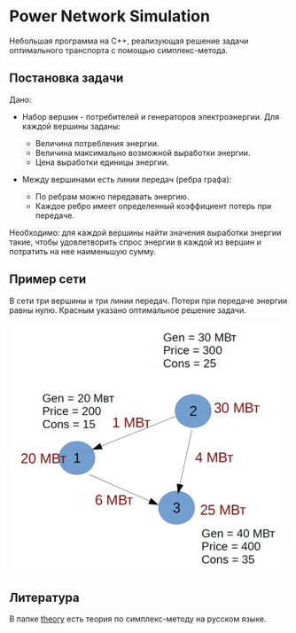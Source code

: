 # Power Network Simulation

Небольшая программа на С++, реализующая решение задачи оптимального транспорта с помощью симплекс-метода.

## Постановка задачи

Дано:

- Набор вершин - потребителей и генераторов электроэнергии. Для каждой вершины заданы:
  - Величина потребления энергии.
  - Величина максимально возможной выработки энергии.
  - Цена выработки единицы энергии.

- Между вершинами есть линии передач (ребра графа):
  - По ребрам можно передавать энергию.
  - Каждое ребро имеет определенный коэффициент потерь при передаче.

Необходимо: для каждой вершины найти значения выработки энергии такие, чтобы удовлетворить спрос энергии в каждой из вершин и потратить на нее наименьшую сумму. 

## Пример сети

В сети три вершины и три линии передач. Потери при передаче энергии равны нулю. Красным указано оптимальное решение задачи.

<p align="center"><img src="network.png" width="512"></p>

## Литература

В папке [theory](theory/) есть теория по симплекс-методу на русском языке.